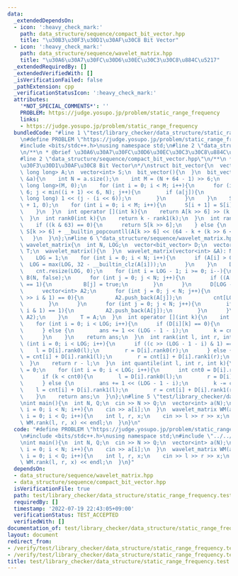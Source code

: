 ```yaml
---
data:
  _extendedDependsOn:
  - icon: ':heavy_check_mark:'
    path: data_structure/sequence/compact_bit_vector.hpp
    title: "\u30B3\u30F3\u30D1\u30AF\u30C8 Bit Vector"
  - icon: ':heavy_check_mark:'
    path: data_structure/sequence/wavelet_matrix.hpp
    title: "\u30A6\u30A7\u30FC\u30D6\u30EC\u30C3\u30C8\u884C\u5217"
  _extendedRequiredBy: []
  _extendedVerifiedWith: []
  _isVerificationFailed: false
  _pathExtension: cpp
  _verificationStatusIcon: ':heavy_check_mark:'
  attributes:
    '*NOT_SPECIAL_COMMENTS*': ''
    PROBLEM: https://judge.yosupo.jp/problem/static_range_frequency
    links:
    - https://judge.yosupo.jp/problem/static_range_frequency
  bundledCode: "#line 1 \"test/library_checker/data_structure/static_range_frequency.test.cpp\"\
    \n#define PROBLEM \"https://judge.yosupo.jp/problem/static_range_frequency\"\n\
    #include <bits/stdc++.h>\nusing namespace std;\n#line 2 \"data_structure/sequence/wavelet_matrix.hpp\"\
    \n/**\n * @brief \u30A6\u30A7\u30FC\u30D6\u30EC\u30C3\u30C8\u884C\u5217\n*/\n\
    #line 2 \"data_structure/sequence/compact_bit_vector.hpp\"\n/**\n * @brief \u30B3\
    \u30F3\u30D1\u30AF\u30C8 Bit Vector\n*/\nstruct bit_vector{\n  vector<unsigned\
    \ long long> A;\n  vector<int> S;\n  bit_vector(){\n  }\n  bit_vector(vector<bool>\
    \ &a){\n    int N = a.size();\n    int M = (N + 64 - 1) >> 6;\n    A = vector<unsigned\
    \ long long>(M, 0);\n    for (int i = 0; i < M; i++){\n      for (int j = i <<\
    \ 6; j < min((i + 1) << 6, N); j++){\n        if (a[j]){\n          A[i] |= (unsigned\
    \ long long) 1 << (j - (i << 6));\n        }\n      }\n    }\n    S = vector<int>(M\
    \ + 1, 0);\n    for (int i = 0; i < M; i++){\n      S[i + 1] = S[i] + __builtin_popcountll(A[i]);\n\
    \    }\n  }\n  int operator [](int k){\n    return A[k >> 6] >> (k & 63) & 1;\n\
    \  }\n  int rank0(int k){\n    return k - rank1(k);\n  }\n  int rank1(int k){\n\
    \    if ((k & 63) == 0){\n      return S[k >> 6];\n    } else {\n      return\
    \ S[k >> 6] + __builtin_popcountll(A[k >> 6] << (64 - k + (k >> 6 << 6)));\n \
    \   }\n  }\n};\n#line 6 \"data_structure/sequence/wavelet_matrix.hpp\"\nstruct\
    \ wavelet_matrix{\n  int N, LOG;\n  vector<bit_vector> D;\n  vector<int> cnt,\
    \ T;\n  wavelet_matrix(){\n  }\n  wavelet_matrix(vector<int> &A): N(A.size()){\n\
    \    LOG = 1;\n    for (int i = 0; i < N; i++){\n      if (A[i] > 0){\n      \
    \  LOG = max(LOG, 32 - __builtin_clz(A[i]));\n      }\n    }\n    D.resize(LOG);\n\
    \    cnt.resize(LOG, 0);\n    for (int i = LOG - 1; i >= 0; i--){\n      vector<bool>\
    \ B(N, false);\n      for (int j = 0; j < N; j++){\n        if ((A[j] >> i & 1)\
    \ == 1){\n          B[j] = true;\n        }\n      }\n      D[LOG - 1 - i] = bit_vector(B);\n\
    \      vector<int> A2;\n      for (int j = 0; j < N; j++){\n        if ((A[j]\
    \ >> i & 1) == 0){\n          A2.push_back(A[j]);\n          cnt[LOG - 1 - i]++;\n\
    \        }\n      }\n      for (int j = 0; j < N; j++){\n        if ((A[j] >>\
    \ i & 1) == 1){\n          A2.push_back(A[j]);\n        }\n      }\n      swap(A,\
    \ A2);\n    }\n    T = A;\n  }\n  int operator [](int k){\n    int ans = 0;\n\
    \    for (int i = 0; i < LOG; i++){\n      if (D[i][k] == 0){\n        k = D[i].rank0(k);\n\
    \      } else {\n        ans += 1 << (LOG - 1 - i);\n        k = cnt[i] + D[i].rank1(k);\n\
    \      }\n    }\n    return ans;\n  }\n  int rank(int l, int r, int c){\n    for\
    \ (int i = 0; i < LOG; i++){\n      if ((c >> (LOG - 1 - i) & 1) == 0){\n    \
    \    l = D[i].rank0(l);\n        r = D[i].rank0(r);\n      } else {\n        l\
    \ = cnt[i] + D[i].rank1(l);\n        r = cnt[i] + D[i].rank1(r);\n      }\n  \
    \  }\n    return r - l;\n  }\n  int quantile(int l, int r, int k){\n    int ans\
    \ = 0;\n    for (int i = 0; i < LOG; i++){\n      int cnt0 = D[i].rank0(r) - D[i].rank0(l);\n\
    \      if (k < cnt0){\n        l = D[i].rank0(l);\n        r = D[i].rank0(r);\n\
    \      } else {\n        ans += 1 << (LOG - 1 - i);\n        k -= cnt0;\n    \
    \    l = cnt[i] + D[i].rank1(l);\n        r = cnt[i] + D[i].rank1(r);\n      }\n\
    \    }\n    return ans;\n  }\n};\n#line 5 \"test/library_checker/data_structure/static_range_frequency.test.cpp\"\
    \nint main(){\n  int N, Q;\n  cin >> N >> Q;\n  vector<int> a(N);\n  for (int\
    \ i = 0; i < N; i++){\n    cin >> a[i];\n  }\n  wavelet_matrix WM(a);\n  for (int\
    \ i = 0; i < Q; i++){\n    int l, r, x;\n    cin >> l >> r >> x;\n    cout <<\
    \ WM.rank(l, r, x) << endl;\n  }\n}\n"
  code: "#define PROBLEM \"https://judge.yosupo.jp/problem/static_range_frequency\"\
    \n#include <bits/stdc++.h>\nusing namespace std;\n#include \"../../../data_structure/sequence/wavelet_matrix.hpp\"\
    \nint main(){\n  int N, Q;\n  cin >> N >> Q;\n  vector<int> a(N);\n  for (int\
    \ i = 0; i < N; i++){\n    cin >> a[i];\n  }\n  wavelet_matrix WM(a);\n  for (int\
    \ i = 0; i < Q; i++){\n    int l, r, x;\n    cin >> l >> r >> x;\n    cout <<\
    \ WM.rank(l, r, x) << endl;\n  }\n}"
  dependsOn:
  - data_structure/sequence/wavelet_matrix.hpp
  - data_structure/sequence/compact_bit_vector.hpp
  isVerificationFile: true
  path: test/library_checker/data_structure/static_range_frequency.test.cpp
  requiredBy: []
  timestamp: '2022-07-19 22:43:05+09:00'
  verificationStatus: TEST_ACCEPTED
  verifiedWith: []
documentation_of: test/library_checker/data_structure/static_range_frequency.test.cpp
layout: document
redirect_from:
- /verify/test/library_checker/data_structure/static_range_frequency.test.cpp
- /verify/test/library_checker/data_structure/static_range_frequency.test.cpp.html
title: test/library_checker/data_structure/static_range_frequency.test.cpp
---
```

